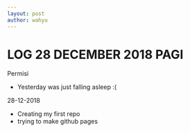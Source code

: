 ```yaml
---
layout: post
author: wahyu
---
```


# LOG 28 DECEMBER 2018 PAGI

Permisi
- Yesterday was just falling asleep :(


28-12-2018
- Creating my first repo
- trying to make github pages
